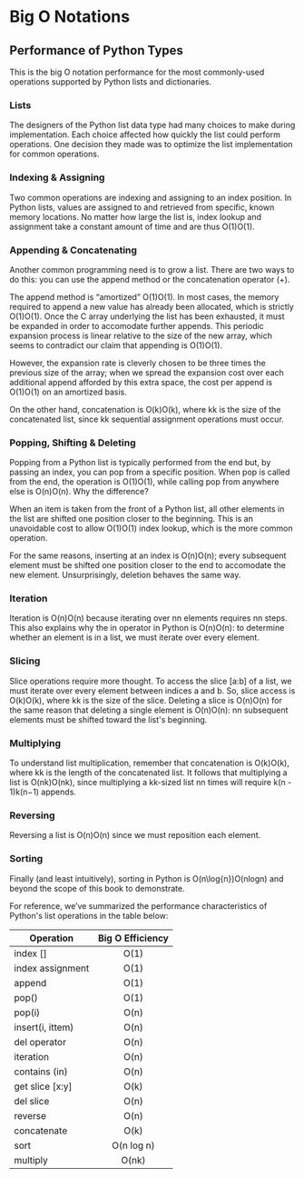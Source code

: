 # Big O Notations

## Performance of Python Types

This is the big O notation performance for the most commonly-used operations supported by Python lists and dictionaries.

### Lists
The designers of the Python list data type had many choices to make during implementation. Each choice affected how quickly the list could perform operations. One decision they made was to optimize the list implementation for common operations.

### Indexing & Assigning
Two common operations are indexing and assigning to an index position. In Python lists, values are assigned to and retrieved from specific, known memory locations. No matter how large the list is, index lookup and assignment take a constant amount of time and are thus O(1)O(1).

### Appending & Concatenating
Another common programming need is to grow a list. There are two ways to do this: you can use the append method or the concatenation operator (+).

The append method is “amortized” O(1)O(1). In most cases, the memory required to append a new value has already been allocated, which is strictly O(1)O(1). Once the C array underlying the list has been exhausted, it must be expanded in order to accomodate further appends. This periodic expansion process is linear relative to the size of the new array, which seems to contradict our claim that appending is O(1)O(1).

However, the expansion rate is cleverly chosen to be three times the previous size of the array; when we spread the expansion cost over each additional append afforded by this extra space, the cost per append is O(1)O(1) on an amortized basis.

On the other hand, concatenation is O(k)O(k), where kk is the size of the concatenated list, since kk sequential assignment operations must occur.

### Popping, Shifting & Deleting
Popping from a Python list is typically performed from the end but, by passing an index, you can pop from a specific position. When pop is called from the end, the operation is O(1)O(1), while calling pop from anywhere else is O(n)O(n). Why the difference?

When an item is taken from the front of a Python list, all other elements in the list are shifted one position closer to the beginning. This is an unavoidable cost to allow O(1)O(1) index lookup, which is the more common operation.

For the same reasons, inserting at an index is O(n)O(n); every subsequent element must be shifted one position closer to the end to accomodate the new element. Unsurprisingly, deletion behaves the same way.

### Iteration
Iteration is O(n)O(n) because iterating over nn elements requires nn steps. This also explains why the in operator in Python is O(n)O(n): to determine whether an element is in a list, we must iterate over every element.

### Slicing
Slice operations require more thought. To access the slice [a:b] of a list, we must iterate over every element between indices a and b. So, slice access is O(k)O(k), where kk is the size of the slice. Deleting a slice is O(n)O(n) for the same reason that deleting a single element is O(n)O(n): nn subsequent elements must be shifted toward the list's beginning.

### Multiplying
To understand list multiplication, remember that concatenation is O(k)O(k), where kk is the length of the concatenated list. It follows that multiplying a list is O(nk)O(nk), since multiplying a kk-sized list nn times will require k(n - 1)k(n−1) appends.

### Reversing
Reversing a list is O(n)O(n) since we must reposition each element.

### Sorting
Finally (and least intuitively), sorting in Python is O(n\log{n})O(nlogn) and beyond the scope of this book to demonstrate.

For reference, we’ve summarized the performance characteristics of Python's list operations in the table below:

| **Operation**       | **Big O Efficiency** | 
| -------------       |:-------------:       | 
| index []            | O(1)                 | 
| index assignment    | O(1)                 | 
| append              | O(1)                 |
| pop()               | O(1)                 | 
| pop(i)              | O(n)                 | 
| insert(i, ittem)    | O(n)                 |
| del operator        | O(n)                 | 
| iteration           | O(n)                 | 
| contains (in)       | O(n)                 |
| get slice [x:y]     | O(k)                 | 
| del slice           | O(n)                 | 
| reverse             | O(n)                 |
| concatenate         | O(k)                 | 
| sort                | O(n log n)           | 
| multiply            | O(nk)                |